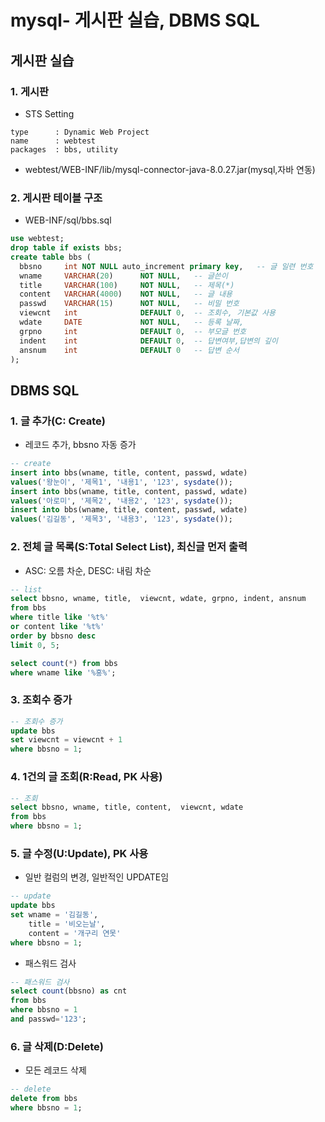 # mysql- 게시판 실습, DBMS SQL

## 게시판 실습

### 1. 게시판

- STS Setting

```
type      : Dynamic Web Project
name      : webtest
packages  : bbs, utility
```

- webtest/WEB-INF/lib/mysql-connector-java-8.0.27.jar(mysql,자바 연동)

### 2. 게시판 테이블 구조

- WEB-INF/sql/bbs.sql

```sql
use webtest;
drop table if exists bbs;
create table bbs (
  bbsno     int NOT NULL auto_increment primary key,   -- 글 일련 번호
  wname     VARCHAR(20)      NOT NULL,   -- 글쓴이
  title     VARCHAR(100)     NOT NULL,   -- 제목(*)
  content   VARCHAR(4000)    NOT NULL,   -- 글 내용
  passwd    VARCHAR(15)      NOT NULL,   -- 비밀 번호
  viewcnt   int              DEFAULT 0,  -- 조회수, 기본값 사용
  wdate     DATE             NOT NULL,   -- 등록 날짜,
  grpno     int              DEFAULT 0,  -- 부모글 번호
  indent    int              DEFAULT 0,  -- 답변여부,답변의 깊이
  ansnum    int              DEFAULT 0   -- 답변 순서
);
```

## DBMS SQL

### 1. 글 추가(C: Create)

- 레코드 추가, bbsno 자동 증가

```sql
-- create
insert into bbs(wname, title, content, passwd, wdate)
values('왕눈이', '제목1', '내용1', '123', sysdate());
insert into bbs(wname, title, content, passwd, wdate)
values('아로미', '제목2', '내용2', '123', sysdate());
insert into bbs(wname, title, content, passwd, wdate)
values('김길동', '제목3', '내용3', '123', sysdate());
```

### 2. 전체 글 목록(S:Total Select List), 최신글 먼저 출력

- ASC: 오름 차순, DESC: 내림 차순

```sql
-- list
select bbsno, wname, title,  viewcnt, wdate, grpno, indent, ansnum
from bbs
where title like '%t%'
or content like '%t%'
order by bbsno desc
limit 0, 5;

select count(*) from bbs
where wname like '%홍%';
```

### 3. 조회수 증가

```sql
-- 조회수 증가
update bbs
set viewcnt = viewcnt + 1
where bbsno = 1;
```

### 4. 1건의 글 조회(R:Read, PK 사용)

```sql
-- 조회
select bbsno, wname, title, content,  viewcnt, wdate
from bbs
where bbsno = 1;
```

### 5. 글 수정(U:Update), PK 사용

- 일반 컬럼의 변경, 일반적인 UPDATE임

```sql
-- update
update bbs
set wname = '김길동',
	title = '비오는날',
    content = '개구리 연못'
where bbsno = 1;
```

- 패스워드 검사

```sql
-- 패스워드 검사
select count(bbsno) as cnt
from bbs
where bbsno = 1
and passwd='123';
```

### 6. 글 삭제(D:Delete)

- 모든 레코드 삭제

```sql
-- delete
delete from bbs
where bbsno = 1;
```
